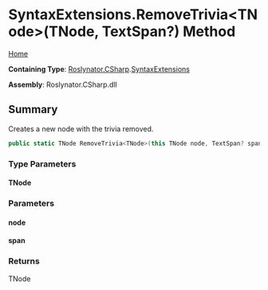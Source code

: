 # SyntaxExtensions\.RemoveTrivia\<TNode>\(TNode, TextSpan?\) Method

[Home](../../../../README.md)

**Containing Type**: [Roslynator.CSharp](../../README.md)\.[SyntaxExtensions](../README.md)

**Assembly**: Roslynator\.CSharp\.dll

## Summary

Creates a new node with the trivia removed\.

```csharp
public static TNode RemoveTrivia<TNode>(this TNode node, TextSpan? span = null) where TNode : Microsoft.CodeAnalysis.SyntaxNode
```

### Type Parameters

#### TNode





### Parameters

#### node





#### span





### Returns

TNode

